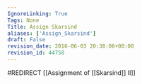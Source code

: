 ```yaml
---
IgnoreLinking: True
Tags: None
Title: Assign Skarsind
aliases: ['Assign_Skarsind']
draft: False
revision_date: 2016-06-03 20:38:06+00:00
revision_id: 44758
---
```


#REDIRECT [[Assignment of [[Skarsind]] II]]